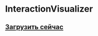 # InteractionVisualizer

## [Загрузить сейчас](https://www.spigotmc.org/resources/interactionvisualizer-visualize-function-blocks-like-crafting-tables-with-animations-client-side.77050/)

